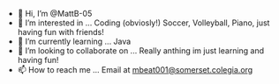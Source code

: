 - 👋 Hi, I’m @MattB-05
- 👀 I’m interested in ... Coding (obviosly!) Soccer, Volleyball, Piano, just having fun with friends!
- 🌱 I’m currently learning ... Java 
- 💞️ I’m looking to collaborate on ... Really anthing im just learning and having fun!
- 📫 How to reach me ... Email at mbeat001@somerset.colegia.org

